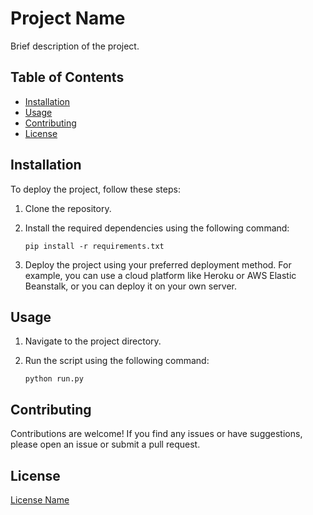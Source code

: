 # Project Name

Brief description of the project.

## Table of Contents

- [Installation](#installation)
- [Usage](#usage)
- [Contributing](#contributing)
- [License](#license)

## Installation

To deploy the project, follow these steps:

1. Clone the repository.
2. Install the required dependencies using the following command:

    ```shell
    pip install -r requirements.txt
    ```

3. Deploy the project using your preferred deployment method. For example, you can use a cloud platform like Heroku or AWS Elastic Beanstalk, or you can deploy it on your own server.

## Usage

1. Navigate to the project directory.
2. Run the script using the following command:

    ```shell
    python run.py
    ```

## Contributing

Contributions are welcome! If you find any issues or have suggestions, please open an issue or submit a pull request.

## License

[License Name](link-to-license)